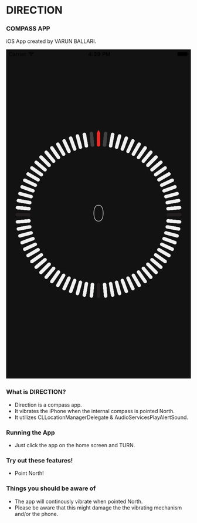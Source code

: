 # DIRECTION
### COMPASS APP
iOS App created by VARUN BALLARI.

![image](appPictures/pic1.png)

### What is DIRECTION?
- Direction is a compass app.
- It vibrates the iPhone when the internal compass is pointed North.
- It utilizes CLLocationManagerDelegate & AudioServicesPlayAlertSound.

### Running the App
- Just click the app on the home screen and TURN.

### Try out these features!
- Point North!

### Things you should be aware of
- The app will continously vibrate when pointed North.
- Please be aware that this might damage the the vibrating mechanism and/or the phone.
